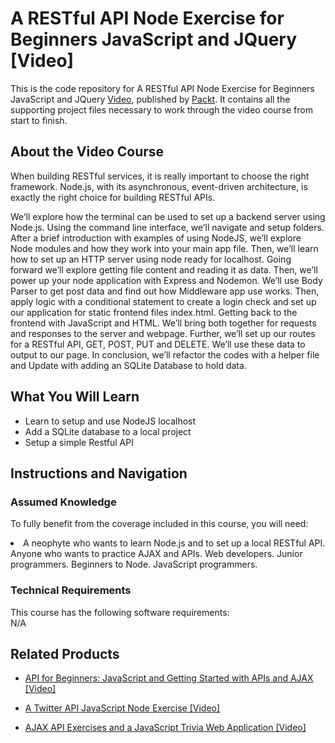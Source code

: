 # A RESTful API Node Exercise for Beginners JavaScript and JQuery [Video]
This is the code repository for A RESTful API Node Exercise for Beginners JavaScript and JQuery [Video](https://www.packtpub.com/web-development/restful-api-node-exercise-beginners-javascript-jquery-v), published by [Packt](https://www.packtpub.com/?utm_source=github). It contains all the supporting project files necessary to work through the video course from start to finish.

## About the Video Course
When building RESTful services, it is really important to choose the right framework. Node.js, with its asynchronous, event-driven architecture, is exactly the right choice for building RESTful APIs.

We’ll explore how the terminal can be used to set up a backend server using Node.js. Using the command line interface, we’ll navigate and setup folders. After a brief introduction with examples of using NodeJS, we’ll explore Node modules and how they work into your main app file. Then, we’ll learn how to set up an HTTP server using node ready for localhost. Going forward we’ll explore getting file content and reading it as data. Then, we’ll power up your node application with Express and Nodemon. We’ll use Body Parser to get post data and find out how Middleware app use works. Then, apply logic with a conditional statement to create a login check and set up our application for static frontend files index.html. Getting back to the frontend with JavaScript and HTML. We’ll bring both together for requests and responses to the server and webpage. Further, we’ll set up our routes for a RESTful API, GET, POST, PUT and DELETE. We’ll use these data to output to our page. In conclusion, we’ll refactor the codes with a helper file and Update with adding an SQLite Database to hold data.

<H2>What You Will Learn</H2>
<DIV class=book-info-will-learn-text>
<UL>
<LI> Learn to setup and use NodeJS localhost</LI>
<LI> Add a SQLite database to a local project </LI>
<LI> Setup a simple Restful API</LI>
</UL></DIV>

## Instructions and Navigation
### Assumed Knowledge
To fully benefit from the coverage included in this course, you will need:<br/>
<DIV class=book-info-will-learn-text>
<LI> A neophyte who wants to learn Node.js and to set up a local RESTful API. Anyone who wants to practice AJAX and APIs. Web developers. Junior programmers. Beginners to Node. JavaScript programmers.</LI>
</UL><DIV>

### Technical Requirements
This course has the following software requirements:<br/>
N/A

## Related Products
* [API for Beginners: JavaScript and Getting Started with APIs and AJAX [Video]](https://www.packtpub.com/application-development/api-beginners-javascript-and-getting-started-apis-and-ajax-video)

* [A Twitter API JavaScript Node Exercise [Video]](https://www.packtpub.com/web-development/twitter-api-javascript-node-exercise-video)

* [AJAX API Exercises and a JavaScript Trivia Web Application  [Video]](https://www.packtpub.com/web-development/ajax-api-exercises-and-javascript-trivia-web-application-video)

